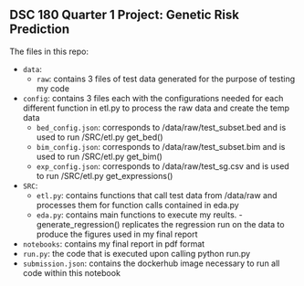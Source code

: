 ## DSC 180 Quarter 1 Project: Genetic Risk Prediction

The files in this repo:
- `data`: 
  - `raw`: contains 3 files of test data generated for the purpose of testing my code 
- `config`: contains 3 files each with the configurations needed for each different function in etl.py 
          to process the raw data and create the temp data 
  - `bed_config.json`: corresponds to /data/raw/test_subset.bed and is used to run /SRC/etl.py get_bed()
  - `bim_config.json`: corresponds to /data/raw/test_subset.bim and is used to run /SRC/etl.py get_bim()
  - `exp_config.json`: corresponds to /data/raw/test_sg.csv and is used to run /SRC/etl.py get_expressions()
- `SRC`: 
  - `etl.py`: contains functions that call test data from /data/raw and processes them for 
            function calls contained in eda.py 
  - `eda.py`: contains main functions to execute my reults. 
            - generate_regression() replicates the regression run on the data to produce the 
              figures used in my final report 
- `notebooks`: contains my final report in pdf format 
- `run.py`: the code that is executed upon calling python run.py 
- `submission.json`: contains the dockerhub image necessary to run all code within this notebook 
